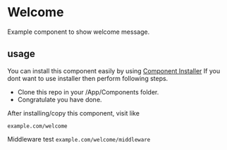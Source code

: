 # Welcome
Example component to show welcome message.

## usage

You can install this component easily by using [Component Installer](https://github.com/zestframework/com_installer)
If you dont want to use installer then perform following steps.
- Clone this repo in your /App/Components folder.
- Congratulate you have done.

After installing/copy this component, visit like

```example.com/welcome```

Middleware test
```example.com/welcome/middleware```
